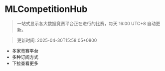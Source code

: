 # MLCompetitionHub

> 一站式显示各大数据竞赛平台正在进行的比赛，每天 16:00 UTC+8 自动更新。
  
> 更新时间: 2025-04-30T15:58:05+0800 

* 多家竞赛平台
* 多种订阅方式
* 下拉查看更多